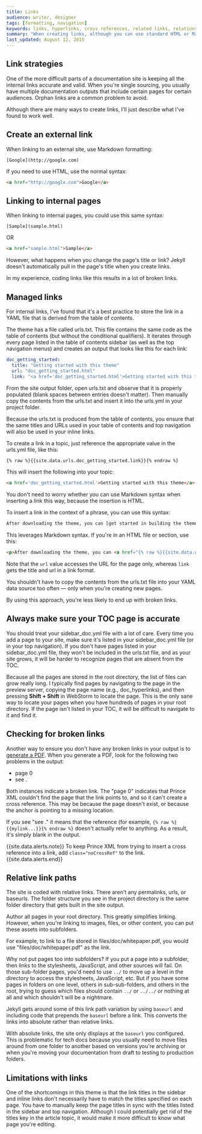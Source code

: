 ```yaml
---
title: Links
audience: writer, designer
tags: [formatting, navigation]
keywords: links, hyperlinks, cross references, related links, relationship tables
summary: "When creating links, although you can use standard HTML or Markdown, this approach is usually susceptible to a lot of errors and broken links. A better approach to handling links is to use references to a YML file."
last_updated: August 12, 2015
---
```



## Link strategies

One of the more difficult parts of a documentation site is keeping all the internal links accurate and valid. When you're single sourcing, you usually have multiple documentation outputs that include certain pages for certain audiences. Orphan links are a common problem to avoid. 

Although there are many ways to create links, I'll just describe what I've found to work well.

## Create an external link

When linking to an external site, use Markdown formatting:

```
[Google](http://google.com)
```

If you need to use HTML, use the normal syntax:

```html
<a href="http://google.com">Google</a>
```

## Linking to internal pages

When linking to internal pages, you could use this same syntax:

```
[Sample](sample.html)
```

OR

```html
<a href="sample.html">Sample</a>
```

However, what happens when you change the page's title or link? Jekyll doesn't automatically pull in the page's title when you create links.

In my experience, coding links like this results in a lot of broken links.

## Managed links

For internal links, I've found that it's a best practice to store the link in a YAML file that is derived from the table of contents. 

The theme has a file called urls.txt. This file contains the same code as the table of contents (but without the conditional qualifiers). It iterates through every page listed in the table of contents sidebar (as well as the top navigation menus) and creates an output that looks like this for each link: 

```yaml
doc_getting_started:
  title: "Getting started with this theme"
  url: "doc_getting_started.html"
  link: "<a href='doc_getting_started.html'>Getting started with this theme</a>"
```

From the site output folder, open urls.txt and observe that it is properly populated (blank spaces between entries doesn't matter). Then manually copy the contents from the urls.txt and insert it into the urls.yml in your project folder. 

Because the urls.txt is produced from the table of contents, you ensure that the same titles and URLs used in your table of contents and top navigation will also be used in your inline links. 
 
To create a link in a topic, just reference the appropriate value in the urls.yml file, like this:


```html
{% raw %}{{site.data.urls.doc_getting_started.link}}{% endraw %}
```

This will insert the following into your topic:

```html
<a href='doc_getting_started.html'>Getting started with this theme</a>
```

You don't need to worry whether you can use Markdown syntax when inserting a link this way, because the insertion is HTML. 

To insert a link in the context of a phrase, you can use this syntax:


```html
After downloading the theme, you can [get started in building the theme]({% raw %}{{site.data.urls.doc_getting_started.url}}{% endraw %}).
```

This leverages Markdown syntax. If you're in an HTML file or section, use this:

```html
<p>After downloading the theme, you can <a href="{% raw %}{{site.data.urls.doc_getting_started.url}}{% endraw %}">get started in building the theme</a>.</p>
```

Note that the `url` value accesses the URL for the page only, whereas `link` gets the title and url in a link format.

You shouldn't have to copy the contents from the urls.txt file into your YAML data source too often &mdash; only when you're creating new pages. 

By using this approach, you're less likely to end up with broken links.

## Always make sure your TOC page is accurate

You should treat your sidebar_doc.yml file with a lot of care. Every time you add a page to your site, make sure it's listed in your sidebar_doc.yml file (or in your top navigation). If you don't have pages listed in your sidebar_doc.yml file, they won't be included in the urls.txt file, and as your site grows, it will be harder to recognize pages that are absent from the TOC.

Because all the pages are stored in the root directory, the list of files can grow really long. I typically find pages by navigating to the page in the preview server, copying the page name (e.g., doc_hyperlinks), and then pressing **Shift + Shift** in WebStorm to locate the page. This is the only sane way to locate your pages when you have hundreds of pages in your root directory. If the page isn't listed in your TOC, it will be difficult to navigate to it and find it.

## Checking for broken links

Another way to ensure you don't have any broken links in your output is to [generate a PDF]({{site.data.urls.doc_generating_pdfs.url}}). When you generate a PDF, look for the following two problems in the output:

* page 0
* see .

Both instances indicate a broken link. The "page 0" indicates that Prince XML couldn't find the page that the link points to, and so it can't create a cross reference. This may be because the page doesn't exist, or because the anchor is pointing to a missing location.

If you see "see ." it means that the reference (for example, `{% raw %}{{mylink...}}{% endraw %}` doesn't actually refer to anything. As a result, it's simply blank in the output. 

{{site.data.alerts.note}} To keep Prince XML from trying to insert a cross reference into a link, add <code>class="noCrossRef"</code> to the link. {{site.data.alerts.end}}

## Relative link paths

The site is coded with relative links. There aren't any permalinks, urls, or baseurls. The folder structure you see in the project directory is the same folder directory that gets built in the site output.

Author all pages in your root directory. This greatly simplifies linking. However, when you're linking to images, files, or other content, you can put these assets into subfolders. 

For example, to link to a file stored in files/doc/whitepaper.pdf, you would use "files/doc/whitepaper.pdf" as the link. 

Why not put pages too into subfolders? If you put a page into a subfolder, then links to the stylesheets, JavaScript, and other sources will fail. On those sub-folder pages, you'd need to use `../` to move up a level in the directory to access the stylesheets, JavaScript, etc. But if you have some pages in folders on one level, others in sub-sub-folders, and others in the root, trying to guess which files should contain `../` or `../../` or nothing at all and which shouldn't will be a nightmare.

Jekyll gets around some of this link path variation by using `baseurl` and including code that prepends the `baseurl` before a link. This converts the links into absolute rather than relative links.

With absolute links, the site only displays at the `baseurl` you configured. This is problematic for tech docs because you usually need to move files around from one folder to another based on versions you're archiving or when you're moving your documentation from draft to testing to production folders.

## Limitations with links

One of the shortcomings in this theme is that the link titles in the sidebar and inline links don't necessarily have to match the titles specified on each page. You have to manually keep the page titles in sync with the titles listed in the sidebar and top navigation. Although I could potentially get rid of the titles key in the article topic, it would make it more difficult to know what page you're editing.
